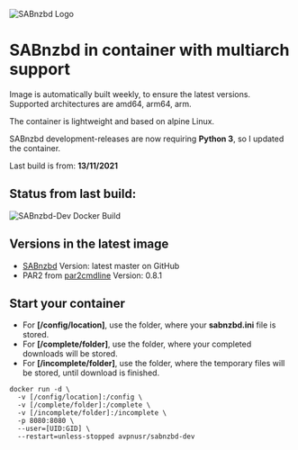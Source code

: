 ![SABnzbd Logo](https://www.usenet.com/wp-content/uploads/2017/05/Screenshot_2-1.png)

**SABnzbd in container with multiarch support**
===

Image is automatically built weekly, to ensure the latest versions.  
Supported architectures are amd64, arm64, arm.

The container is lightweight and based on alpine Linux.   

SABnzbd development-releases are now requiring **Python 3**, so I updated the container.   

Last build is from: **13/11/2021**

Status from last build:
-----
![SABnzbd-Dev Docker Build](https://github.com/avpnusr/sabnzbd-dev/workflows/SABnzbd-Dev%20Docker%20Build/badge.svg)

Versions in the latest image
-----
- [SABnzbd](https://sabnzbd.org "SABnzbd Project Homepage") Version: latest master on GitHub
- PAR2 from [par2cmdline](https://github.com/Parchive/par2cmdline) Version: 0.8.1

Start your container
-----
- For **[/config/location]**, use the folder, where your **sabnzbd.ini** file is stored.
- For **[/complete/folder]**, use the folder, where your completed downloads will be stored.
- For **[/incomplete/folder]**, use the folder, where the temporary files will be stored, until download is finished.

````
docker run -d \
  -v [/config/location]:/config \
  -v [/complete/folder]:/complete \
  -v [/incomplete/folder]:/incomplete \
  -p 8080:8080 \
  --user=[UID:GID] \
  --restart=unless-stopped avpnusr/sabnzbd-dev
